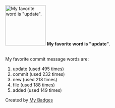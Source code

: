 <img src="https://my-badges.github.io/my-badges/favorite-word.png" alt="My favorite word is &quot;update&quot;." title="My favorite word is &quot;update&quot;." width="128">
<strong>My favorite word is &quot;update&quot;.</strong>
<br><br>

My favorite commit message words are:

1. update (used 495 times)
2. commit (used 232 times)
3. new (used 218 times)
4. file (used 188 times)
5. added (used 149 times)


Created by <a href="https://github.com/my-badges/my-badges">My Badges</a>